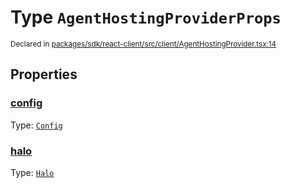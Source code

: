 # Type `AgentHostingProviderProps`
<sub>Declared in [packages/sdk/react-client/src/client/AgentHostingProvider.tsx:14](https://github.com/dxos/dxos/blob/664e23dbe/packages/sdk/react-client/src/client/AgentHostingProvider.tsx#L14)</sub>




## Properties
### [config](https://github.com/dxos/dxos/blob/664e23dbe/packages/sdk/react-client/src/client/AgentHostingProvider.tsx#L14)
Type: <code>[Config](/api/@dxos/react-client/classes/Config)</code>




### [halo](https://github.com/dxos/dxos/blob/664e23dbe/packages/sdk/react-client/src/client/AgentHostingProvider.tsx#L14)
Type: <code>[Halo](/api/@dxos/react-client/interfaces/Halo)</code>





